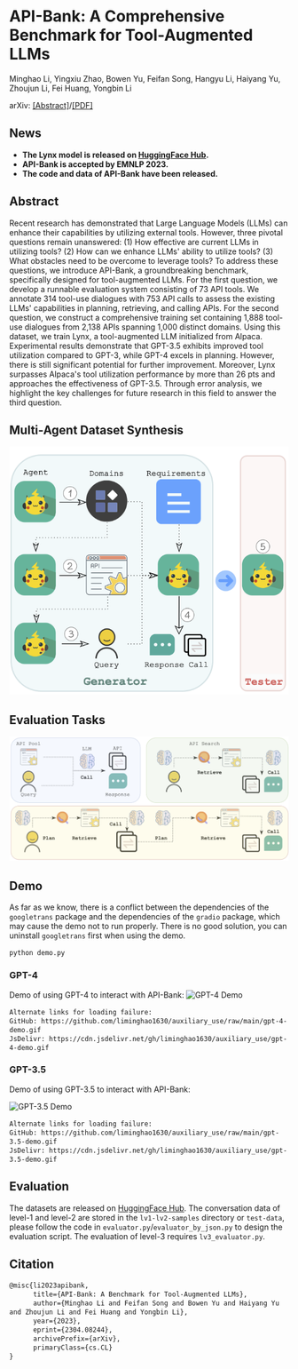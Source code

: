 # API-Bank: A Comprehensive Benchmark for Tool-Augmented LLMs

Minghao Li, Yingxiu Zhao, Bowen Yu, Feifan Song, Hangyu Li, Haiyang Yu, Zhoujun Li, Fei Huang, Yongbin Li

arXiv: [[Abstract]](https://arxiv.org/abs/2304.08244)/[[PDF]](https://arxiv.org/pdf/2304.08244.pdf)


## News
- **The Lynx model is released on [HuggingFace Hub](https://huggingface.co/liminghao1630/Lynx-7b).**
- **API-Bank is accepted by EMNLP 2023.**
- **The code and data of API-Bank have been released.**
 
## Abstract

Recent research has demonstrated that Large Language Models (LLMs) can enhance their capabilities by utilizing external tools. However, three pivotal questions remain unanswered: (1) How effective are current LLMs in utilizing tools? (2) How can we enhance LLMs' ability to utilize tools? (3) What obstacles need to be overcome to leverage tools? To address these questions, we introduce API-Bank, a groundbreaking benchmark, specifically designed for tool-augmented LLMs. For the first question, we develop a runnable evaluation system consisting of 73 API tools. We annotate 314 tool-use dialogues with 753 API calls to assess the existing LLMs' capabilities in planning, retrieving, and calling APIs. For the second question, we construct a comprehensive training set containing 1,888 tool-use dialogues from 2,138 APIs spanning 1,000 distinct domains. Using this dataset, we train Lynx, a tool-augmented LLM initialized from Alpaca. Experimental results demonstrate that GPT-3.5 exhibits improved tool utilization compared to GPT-3, while GPT-4 excels in planning. However, there is still significant potential for further improvement. Moreover, Lynx surpasses Alpaca's tool utilization performance by more than 26 pts and approaches the effectiveness of GPT-3.5. Through error analysis, we highlight the key challenges for future research in this field to answer the third question.

## Multi-Agent Dataset Synthesis

![multiagent](./figures/multi-agent.png)

## Evaluation Tasks

![ability](./figures/three_ability.png)

## Demo
As far as we know, there is a conflict between the dependencies of the `googletrans` package and the dependencies of the `gradio` package, which may cause the demo not to run properly. There is no good solution, you can uninstall `googletrans` first when using the demo.

```
python demo.py
```

### GPT-4
Demo of using GPT-4 to interact with API-Bank:
![GPT-4 Demo](https://github.com/liminghao1630/auxiliary_use/raw/main/gpt-4-demo.gif)
```
Alternate links for loading failure:
GitHub: https://github.com/liminghao1630/auxiliary_use/raw/main/gpt-4-demo.gif
JsDelivr: https://cdn.jsdelivr.net/gh/liminghao1630/auxiliary_use/gpt-4-demo.gif
```

### GPT-3.5
Demo of using GPT-3.5 to interact with API-Bank:

![GPT-3.5 Demo](https://github.com/liminghao1630/auxiliary_use/raw/main/gpt-3.5-demo.gif)
```
Alternate links for loading failure:
GitHub: https://github.com/liminghao1630/auxiliary_use/raw/main/gpt-3.5-demo.gif
JsDelivr: https://cdn.jsdelivr.net/gh/liminghao1630/auxiliary_use/gpt-3.5-demo.gif
```


## Evaluation

The datasets are released on [HuggingFace Hub](https://huggingface.co/datasets/liminghao1630/API-Bank).
The conversation data of level-1 and level-2 are stored in the `lv1-lv2-samples` directory or `test-data`, please follow the code in `evaluator.py`/`evaluator_by_json.py` to design the evaluation script.
The evaluation of level-3 requires `lv3_evaluator.py`.



## Citation

```
@misc{li2023apibank,
      title={API-Bank: A Benchmark for Tool-Augmented LLMs}, 
      author={Minghao Li and Feifan Song and Bowen Yu and Haiyang Yu and Zhoujun Li and Fei Huang and Yongbin Li},
      year={2023},
      eprint={2304.08244},
      archivePrefix={arXiv},
      primaryClass={cs.CL}
}
```
